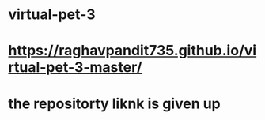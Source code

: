 # virtual-pet-3

# https://raghavpandit735.github.io/virtual-pet-3-master/
 
 # the repositorty liknk is given up
